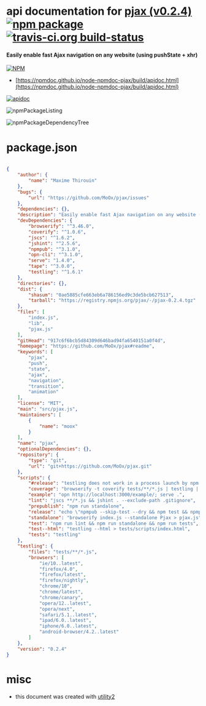 # api documentation for  [pjax (v0.2.4)](https://github.com/MoOx/pjax#readme)  [![npm package](https://img.shields.io/npm/v/npmdoc-pjax.svg?style=flat-square)](https://www.npmjs.org/package/npmdoc-pjax) [![travis-ci.org build-status](https://api.travis-ci.org/npmdoc/node-npmdoc-pjax.svg)](https://travis-ci.org/npmdoc/node-npmdoc-pjax)
#### Easily enable fast Ajax navigation on any website (using pushState +  xhr)

[![NPM](https://nodei.co/npm/pjax.png?downloads=true&downloadRank=true&stars=true)](https://www.npmjs.com/package/pjax)

- [https://npmdoc.github.io/node-npmdoc-pjax/build/apidoc.html](https://npmdoc.github.io/node-npmdoc-pjax/build/apidoc.html)

[![apidoc](https://npmdoc.github.io/node-npmdoc-pjax/build/screenCapture.buildCi.browser.%252Ftmp%252Fbuild%252Fapidoc.html.png)](https://npmdoc.github.io/node-npmdoc-pjax/build/apidoc.html)

![npmPackageListing](https://npmdoc.github.io/node-npmdoc-pjax/build/screenCapture.npmPackageListing.svg)

![npmPackageDependencyTree](https://npmdoc.github.io/node-npmdoc-pjax/build/screenCapture.npmPackageDependencyTree.svg)



# package.json

```json

{
    "author": {
        "name": "Maxime Thirouin"
    },
    "bugs": {
        "url": "https://github.com/MoOx/pjax/issues"
    },
    "dependencies": {},
    "description": "Easily enable fast Ajax navigation on any website (using pushState +  xhr)",
    "devDependencies": {
        "browserify": "^3.46.0",
        "coverify": "^1.0.6",
        "jscs": "^1.6.2",
        "jshint": "^2.5.6",
        "npmpub": "^3.1.0",
        "opn-cli": "^3.1.0",
        "serve": "1.4.0",
        "tape": "^3.0.0",
        "testling": "^1.6.1"
    },
    "directories": {},
    "dist": {
        "shasum": "0ae5885cfe663eb6a786156ed9c3de5bcb627513",
        "tarball": "https://registry.npmjs.org/pjax/-/pjax-0.2.4.tgz"
    },
    "files": [
        "index.js",
        "lib",
        "pjax.js"
    ],
    "gitHead": "917c6f6bcb5d84309d646bad94fa6540151a0f4d",
    "homepage": "https://github.com/MoOx/pjax#readme",
    "keywords": [
        "pjax",
        "push",
        "state",
        "ajax",
        "navigation",
        "transition",
        "animation"
    ],
    "license": "MIT",
    "main": "src/pjax.js",
    "maintainers": [
        {
            "name": "moox"
        }
    ],
    "name": "pjax",
    "optionalDependencies": {},
    "repository": {
        "type": "git",
        "url": "git+https://github.com/MoOx/pjax.git"
    },
    "scripts": {
        "#release": "testling does not work in a process launch by npm... :facepalm:",
        "coverage": "browserify -t coverify tests/**/*.js | testling | coverify",
        "example": "opn http://localhost:3000/example/; serve .",
        "lint": "jscs **/*.js && jshint . --exclude-path .gitignore",
        "prepublish": "npm run standalone",
        "release": "echo \"npmpub --skip-test --dry && npm test && npmpub --skip-test --skip-cleanup\"",
        "standalone": "browserify index.js --standalone Pjax > pjax.js",
        "test": "npm run lint && npm run standalone && npm run tests",
        "test--html": "testling --html > tests/scripts/index.html",
        "tests": "testling"
    },
    "testling": {
        "files": "tests/**/*.js",
        "browsers": [
            "ie/10..latest",
            "firefox/4.0",
            "firefox/latest",
            "firefox/nightly",
            "chrome/10",
            "chrome/latest",
            "chrome/canary",
            "opera/12..latest",
            "opera/next",
            "safari/5.1..latest",
            "ipad/6.0..latest",
            "iphone/6.0..latest",
            "android-browser/4.2..latest"
        ]
    },
    "version": "0.2.4"
}
```



# misc
- this document was created with [utility2](https://github.com/kaizhu256/node-utility2)
